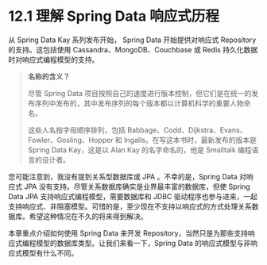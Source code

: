 # 12.1 理解 Spring Data 响应式历程

从 Spring Data Kay 系列发布开始， Spring Data 开始提供对响应式 Repository 的支持。这包括使用 Cassandra、MongoDB、Couchbase 或 Redis 持久化数据时对响应式编程模型的支持。

> **名称的含义？**
> 
> 尽管 Spring Data 项目按照自己的速度进行版本控制，但它们是在统一的发布序列中发布的，其中发布序列的每个版本都以计算机科学的重要人物命名。
> 
> 这些人名按字母顺序排列，包括 Babbage、Codd、Dijkstra、Evans、Fowler、Gosling、Hopper 和 Ingalls。在写这本书时，最新发布的版本是 Spring Data Kay，这是以 Alan Kay 的名字命名的，他是 Smalltalk 编程语言的设计者。

您可能注意到，我没有提到关系型数据库或 JPA 。不幸的是，Spring Data 对响应式 JPA 没有支持。尽管关系数据库确实是业界最丰富的数据库，但使 Spring Data JPA 支持响应式编程模型，需要数据库和 JDBC 驱动程序也参与进来，一起支持响应式、非阻塞模型。可惜的是，至少现在不支持以响应式的方式处理关系数据库。希望这种情况在不久的将来得到解决。

本章重点介绍如何使用 Spring Data 来开发 Repository，当然只是为那些支持响应式编程模型的数据库类型。让我们来看一下，Spring Data 的响应式模型与非响应式模型有什么不同。